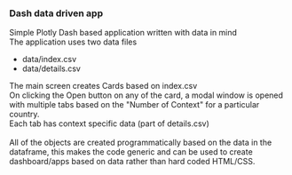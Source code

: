 ### Dash data driven app

Simple Plotly Dash based application written with data in mind<br>
The application uses two data files 
* data/index.csv
* data/details.csv

The main screen creates Cards based on index.csv<br>
On clicking the Open button on any of the card, a modal window is opened with multiple tabs based on the "Number of Context" for a particular country.<br>
Each tab has context specific data (part of details.csv)
<br><br>
All of the objects are created programmatically based on the data in the dataframe, this makes the code generic and can be used to create dashboard/apps based on data rather than hard coded HTML/CSS.
